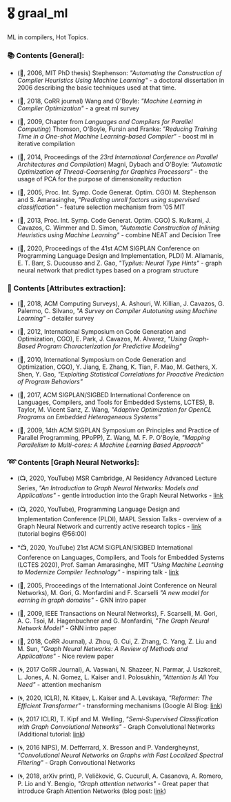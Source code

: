 # :medal_military: graal_ml
ML in compilers, Hot Topics.

### :books: Contents [General]:

* (:blue_book:, 2006, MIT PhD thesis) Stephenson: *"Automating the Construction of Compiler Heuristics Using Machine Learning"* - a doctoral dissertation in 2006 describing the basic techniques used at that time.

* (:scroll:, 2018, CoRR journal) Wang and O'Boyle: *"Machine Learning in Compiler Optimization"* - a great ml survey

* (:scroll:, 2009, Chapter from *Languages and Compilers for Parallel Computing*) Thomson, O'Boyle, Fursin and Franke: *"Reducing Training Time in a One-shot Machine Learning-based Compiler"* - boost ml in iterative compilation

* (:scroll:, 2014, Proceedings of the *23rd International Conference on Parallel Architectures and Compilation*) Magni, Dybach and O'Boyle: *"Automatic Optimization of Thread-Coarsening for Graphics
Processors"* - the usage of PCA for the purpose of dimensionality reduction

* (:scroll:, 2005, Proc. Int. Symp. Code Generat. Optim. CGO) M. Stephenson and S. Amarasinghe, *“Predicting unroll factors using supervised classification"* - feature selection mechanism from '05 MIT

* (:scroll:, 2013, Proc. Int. Symp. Code Generat. Optim. CGO) S. Kulkarni, J. Cavazos, C. Wimmer and D. Simon, *"Automatic Construction of Inlining Heuristics using Machine Learning"* - combine NEAT and Decision Tree

* (:scroll:, 2020, Proceedings of the 41st ACM SIGPLAN Conference on Programming Language Design and Implementation, PLDI) M. Allamanis, E. T. Barr, S. Ducousso and Z. Gao, *"Typilus: Neural Type Hints"* - graph neural network that predict types based on a program structure

### :dart: Contents [Attributes extraction]:

* (:scroll:, 2018, ACM Computing Surveys), A. Ashouri, W. Killian, J. Cavazos, G. Palermo, C. Silvano, *"A Survey on Compiler Autotuning using Machine Learning"* - detailer survey

* (:scroll:, 2012, International Symposium on Code Generation and Optimization, CGO), E. Park, J. Cavazos, M. Alvarez, *"Using Graph-Based Program Characterization for Predictive Modeling"*

* (:scroll:, 2010, International Symposium on Code Generation and Optimization, CGO), Y. Jiang, E. Zhang, K. Tian, F. Mao, M. Gethers, X. Shen, Y. Gao, *"Exploiting Statistical Correlations for Proactive Prediction of Program Behaviors"* 

* (:scroll:, 2017, ACM SIGPLAN/SIGBED International Conference on Languages, Compilers, and Tools for Embedded Systems, LCTES), B. Taylor, M. Vicent Sanz, Z. Wang, *"Adaptive Optimization for OpenCL Programs on Embedded Heterogeneous Systems"*

* (:scroll:, 2009, 14th ACM SIGPLAN Symposium on Principles and Practice of Parallel Programming, PPoPP), Z. Wang, M. F. P. O'Boyle, *"Mapping Parallelism to Multi-cores: A Machine Learning Based Approach"*


### :loop: Contents [Graph Neural Networks]:

* (:tv:, 2020, YouTube)  MSR Cambridge, AI Residency Advanced Lecture Series, *"An Introduction to Graph Neural Networks: Models and Applications"* - gentle introduction into the Graph Neural Networks - [link](https://www.youtube.com/watch?v=zCEYiCxrL_0)

* (:tv:, 2020, YouTube), Programming Language Design and Implementation Conference (PLDI), MAPL Session Talks - overview of a Graph Neural Network and currently active research topics - [link](https://www.youtube.com/watch?v=rwBbYhOAnPo&feature=youtu.be) (tutorial begins @56:00)

* *:tv:, 2020, YouTube) 21st ACM SIGPLAN/SIGBED International Conference on Languages, Compilers, and Tools for Embedded Systems (LCTES 2020), Prof. Saman Amarasinghe, MIT *"Using Machine Learning to Modernize Compiler Technology"* - inspiring talk - [link](https://conf.researchr.org/home/LCTES-2020)

* (:scroll:, 2005, Proceedings of the International Joint Conference on Neural Networks), M. Gori, G. Monfardini and F. Scarselli *"A new model for earning in graph domains"* - GNN intro paper

* (:scroll:, 2009, IEEE Transactions on Neural Networks), F. Scarselli, M. Gori, A. C. Tsoi, M. Hagenbuchner and G. Monfardini, *"The Graph Neural Network Model"* - GNN intro paper

* (:scroll:, 2018, CoRR Journal), J. Zhou, G. Cui, Z. Zhang, C. Yang, Z. Liu and M. Sun, *"Graph Neural Networks: A Review of Methods and Applications"* - Nice review paper

* (:cyclone:, 2017 CoRR Journal), A. Vaswani, N. Shazeer, N. Parmar, J. Uszkoreit, L.  Jones, A. N. Gomez, L. Kaiser and I. Polosukhin, *"Attention Is All You Need"* - attention mechanism

* (:cyclone:, 2020, ICLR), N. Kitaev, L. Kaiser and A. Levskaya, *"Reformer: The Efficient Transformer"* - transforming mechanisms (Google AI Blog: [link](https://ai.googleblog.com/2020/01/reformer-efficient-transformer.html))

* (:cyclone:, 2017 ICLR), T. Kipf and M. Welling, *"Semi-Supervised Classification with Graph Convolutional Networks"* - Graph Convolutional Networks (Additional tutorial: [link](http://tkipf.github.io/graph-convolutional-networks/))

* (:cyclone:, 2016 NIPS), M. Defferrard, X. Bresson and P. Vandergheynst, *"Convolutional Neural Networks on Graphs with Fast Localized Spectral Filtering"* - Graph Convoutional Networks

* (:cyclone:, 2018, arXiv print), P. Veličković, G. Cucurull, A. Casanova, A. Romero, P. Lio and Y. Bengio, *"Graph attention networks"* - Great paper that introduce Graph Attention Networks (blog post: [link](https://petar-v.com/GAT/))

